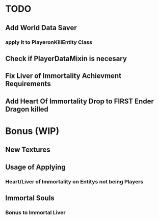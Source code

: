 # TODO
## Add World Data Saver
### apply it to PlayeronKillEntity Class
## Check if PlayerDataMixin is necesary
## Fix Liver of Immortality Achievment Requirements
## Add Heart Of Immortality Drop to FIRST Ender Dragon killed
# Bonus (WIP)
## New Textures
## Usage of Applying
### Heart/Liver of Immortality on Entitys not being Players
## Immortal Souls
### Bonus to Immortal Liver